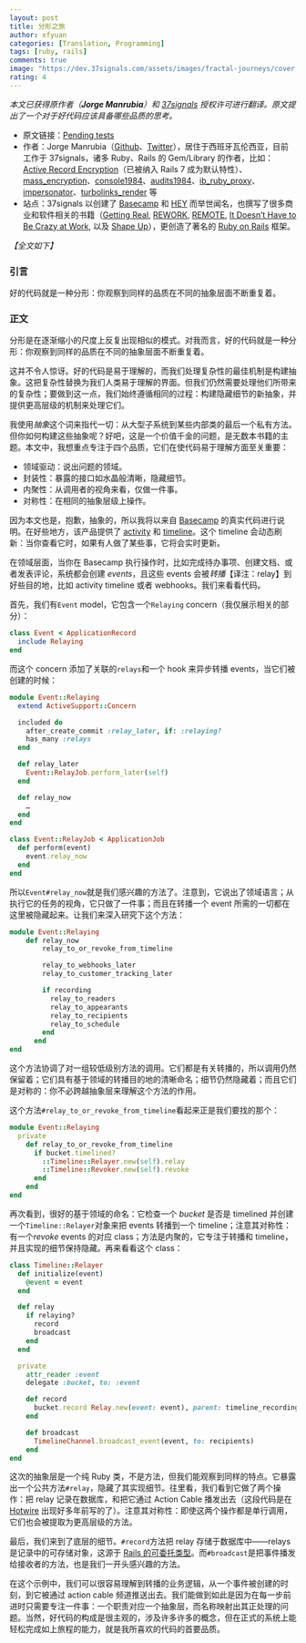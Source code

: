 ```yaml
---
layout: post
title: 分形之旅
author: xfyuan
categories: [Translation, Programming]
tags: [ruby, rails]
comments: true
image: "https://dev.37signals.com/assets/images/fractal-journeys/cover.jpg"
rating: 4
---
```


_本文已获得原作者（**Jorge Manrubia**）和 [37signals](https://37signals.com/) 授权许可进行翻译。原文提出了一个对于好代码应该具备哪些品质的思考。_

- 原文链接：[Pending tests](https://dev.37signals.com/pending-tests/)
- 作者：Jorge Manrubia（[Github](https://github.com/jorgemanrubia)、[Twitter](https://twitter.com/jorgemanru/)），居住于西班牙瓦伦西亚，目前工作于 37signals，诸多 Ruby、Rails 的 Gem/Library 的作者，比如：[Active Record Encryption](https://github.com/rails/rails/pull/41659)（已被纳入 Rails 7 成为默认特性）、[mass_encryption](https://github.com/basecamp/mass_encryption)、[console1984](https://github.com/basecamp/console1984)、[audits1984](https://github.com/basecamp/audits1984)、[ib_ruby_proxy](https://github.com/jorgemanrubia/ib_ruby_proxy)、[impersonator](https://github.com/jorgemanrubia/impersonator)、[turbolinks_render](https://github.com/jorgemanrubia/turbolinks_render) 等
- 站点：37signals 以创建了 [Basecamp](https://basecamp.com/) 和 [HEY](https://www.hey.com/) 而举世闻名，也撰写了很多商业和软件相关的书籍（[Getting Real](https://www.amazon.com/Getting-Real-Smarter-Successful-Application/dp/0578012812), [REWORK](https://bookshop.org/books/rework-9780307463746/9780307463746), [REMOTE](https://bookshop.org/books/remote-office-not-required/9780804137508), [It Doesn’t Have to Be Crazy at Work](https://bookshop.org/books/it-doesn-t-have-to-be-crazy-at-work/9780062874788), 以及 [Shape Up](https://basecamp.com/shapeup)），更创造了著名的 [Ruby on Rails](https://rubyonrails.org/) 框架。

_【全文如下】_

### 引言

好的代码就是一种分形：你观察到同样的品质在不同的抽象层面不断重复着。

### 正文

分形是在逐渐缩小的尺度上反复出现相似的模式。对我而言，好的代码就是一种分形：你观察到同样的品质在不同的抽象层面不断重复着。

这并不令人惊讶。好的代码是易于理解的，而我们处理复杂性的最佳机制是构建抽象。这把复杂性替换为我们人类易于理解的界面。但我们仍然需要处理他们所带来的复杂性；要做到这一点，我们始终遵循相同的过程：构建隐藏细节的新抽象，并提供更高层级的机制来处理它们。

我使用*抽象*这个词来指代一切：从大型子系统到某些内部类的最后一个私有方法。但你如何构建这些抽象呢？好吧，这是一个价值千金的问题，是无数本书籍的主题。本文中，我想重点专注于四个品质，它们在使代码易于理解方面至关重要：

- 领域驱动：说出问题的领域。
- 封装性：暴露的接口如水晶般清晰，隐藏细节。
- 内聚性：从调用者的视角来看，仅做一件事。
- 对称性：在相同的抽象层级上操作。

因为本文也是，抱歉，抽象的，所以我将以来自 [Basecamp](https://basecamp.com/) 的真实代码进行说明。在好些地方，该产品提供了 [activity](https://3.basecamp-help.com/article/92-the-latest-activity) 和 [timeline](https://3.basecamp-help.com/article/92-the-latest-activity)。这个 timeline 会动态刷新：当你查看它时，如果有人做了某些事，它将会实时更新。

在领域层面，当你在 Basecamp 执行操作时，比如完成待办事项、创建文档、或者发表评论，系统都会创建 *events*，且这些 events 会被*转播*【译注：relay】到好些目的地，比如 activity timeline 或者 webhooks。我们来看看代码。

首先，我们有`Event` model，它包含一个`Relaying` concern（我仅展示相关的部分）：

```ruby
class Event < ApplicationRecord
  include Relaying
end
```

而这个 concern 添加了关联的`relays`和一个 hook 来异步转播 events，当它们被创建的时候：

```ruby
module Event::Relaying
  extend ActiveSupport::Concern

  included do
    after_create_commit :relay_later, if: :relaying?
    has_many :relays
  end

  def relay_later
    Event::RelayJob.perform_later(self)
  end

  def relay_now
    …
  end
end

class Event::RelayJob < ApplicationJob
  def perform(event)
    event.relay_now
  end
end
```

所以`Event#relay_now`就是我们感兴趣的方法了。注意到，它说出了领域语言；从执行它的任务的视角，它只做了一件事；而且在转播一个 event 所需的一切都在这里被隐藏起来。让我们来深入研究下这个方法：

```ruby
module Event::Relaying
    def relay_now
        relay_to_or_revoke_from_timeline

        relay_to_webhooks_later
        relay_to_customer_tracking_later

        if recording
          relay_to_readers
          relay_to_appearants
          relay_to_recipients
          relay_to_schedule
        end
      end
end
```

这个方法协调了对一组较低级别方法的调用。它们都是有关转播的，所以调用仍然保留着；它们具有基于领域的转播目的地的清晰命名；细节仍然隐藏着；而且它们是对称的：你不必跨越抽象层来理解这个方法的作用。

这个方法`#relay_to_or_revoke_from_timeline`看起来正是我们要找的那个：

```ruby
module Event::Relaying
  private
    def relay_to_or_revoke_from_timeline
      if bucket.timelined?
        ::Timeline::Relayer.new(self).relay
        ::Timeline::Revoker.new(self).revoke
      end
    end
end
```

再次看到，很好的基于领域的命名：它检查一个 *bucket* 是否是 timelined 并创建一个`Timeline::Relayer`对象来把 events 转播到一个 timeline；注意其对称性：有一个*revoke* events 的对应 class；方法是内聚的，它专注于转播和 timeline，并且实现的细节保持隐藏。再来看看这个 class：

```ruby
class Timeline::Relayer
  def initialize(event)
    @event = event
  end

  def relay
    if relaying?
      record
      broadcast
    end
  end

  private
    attr_reader :event
    delegate :bucket, to: :event

    def record
      bucket.record Relay.new(event: event), parent: timeline_recording, visible_to_clients: visible_to_clients?
    end

    def broadcast
      TimelineChannel.broadcast_event(event, to: recipients)
    end
end
```

这次的抽象层是一个纯 Ruby 类，不是方法，但我们能观察到同样的特点。它暴露出一个公共方法`#relay`，隐藏了其实现细节。往里看，我们看到它做了两个操作：把 relay 记录在数据库，和把它通过 Action Cable 播发出去（这段代码是在 [Hotwire](https://hotwired.dev/) 出现好多年前写的了）。注意其对称性：即使这两个操作都是单行调用，它们也会被提取为更高层级的方法。

最后，我们来到了底层的细节。`#record`方法把 relay 存储于数据库中——relays 是记录中的可存储对象，这源于 [Rails 的可委托类型](https://github.com/rails/rails/pull/39341)。而`#broadcast`是把事件播发给接收者的方法，也是我们一开头感兴趣的方法。

在这个示例中，我们可以很容易理解到转播的业务逻辑，从一个事件被创建的时刻，到它被通过 action cable 频道推送出去。我们能做到如此是因为在每一步前进时只需要专注一件事：一个职责对应一个抽象层，而名称映射出其正处理的问题。当然，好代码的构成是很主观的，涉及许多许多的概念，但在正式的系统上能轻松完成如上旅程的能力，就是我所喜欢的代码的首要品质。
